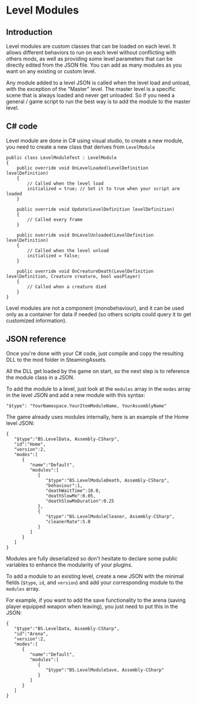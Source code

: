# Level Modules

## Introduction

Level modules are custom classes that can be loaded on each level. It allows different behaviors to run on each level without conflicting with others mods, as well as providing some level parameters that can be directly edited from the JSON file. You can add as many modules as you want on any existing or custom level.

Any module added to a level JSON is called when the level load and unload, with the exception of the "Master" level.
The master level is a specific scene that is always loaded and never get unloaded. So if you need a general / game script to run the best way is to add the module to the master level.

## C# code

Level module are done in C# using visual studio, to create a new module, you need to create a new class that derives from `LevelModule`

```
public class LevelModuleTest : LevelModule
{
    public override void OnLevelLoaded(LevelDefinition levelDefinition)
    {
        // Called when the level load
        initialized = true; // Set it to true when your script are loaded
    }

    public override void Update(LevelDefinition levelDefinition)
    {
        // Called every frame
    }

    public override void OnLevelUnloaded(LevelDefinition levelDefinition)
    {
        // Called when the level unload
        initialized = false;
    }

    public override void OnCreatureDeath(LevelDefinition levelDefinition, Creature creature, bool wasPlayer)
    {
        // Called when a creature died
    }
}
```

Level modules are not a component (monobehaviour), and it can be used only as a container for data if needed (so others scripts could query it to get customized information).

## JSON reference

Once you're done with your C# code, just compile and copy the resulting DLL to the mod folder in SteamingAssets.

All the DLL get loaded by the game on start, so the next step is to reference the module class in a JSON.

To add the module to a level, just look at the `modules` array in the `modes` array in the level JSON and add a new module with this syntax: 

`"$type": "YourNamespace.YourItemModuleName, YourAssemblyName"`

The game already uses modules internally, here is an example of the Home level JSON:

```
{
   "$type":"BS.LevelData, Assembly-CSharp",
   "id":"Home",
   "version":2,
   "modes":[
      {
         "name":"Default",
         "modules":[
            {
               "$type":"BS.LevelModuleDeath, Assembly-CSharp",
               "behaviour":1,
               "deathWaitTime":10.0,
               "deathSlowMo":0.05,
               "deathSlowMoDuration":0.25
            },
            {
               "$type":"BS.LevelModuleCleaner, Assembly-CSharp",
               "cleanerRate":5.0
            }
         ]
      }
   ]
}
```
Modules are fully deserialized so don't hesitate to declare some public variables to enhance the modularity of your plugins. 

To add a module to an existing level, create a new JSON with the minimal fields (`$type`, `id`, and `version`) and add your corresponding module to the `modules` array. 

For example, if you want to add the save functionality to the arena (saving player equipped weapon when leaving), you just need to put this in the JSON:

```
{
   "$type":"BS.LevelData, Assembly-CSharp",
   "id":"Arena",
   "version":2,
   "modes":[
      {
         "name":"Default",
         "modules":[
            {
               "$type":"BS.LevelModuleSave, Assembly-CSharp"
            }
         ]
      }
   ]
}
```

